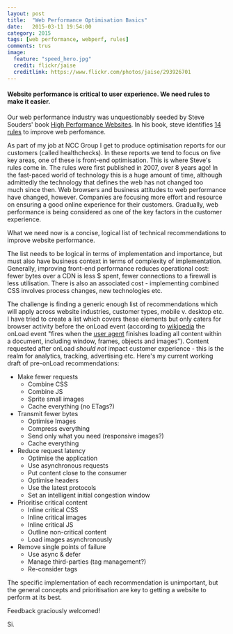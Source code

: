 ```yaml
---
layout: post
title:  "Web Performance Optimisation Basics"
date:   2015-03-11 19:54:00
category: 2015
tags: [web performance, webperf, rules]
comments: trus
image:
  feature: "speed_hero.jpg"
  credit: flickr/jaise
  creditlink: https://www.flickr.com/photos/jaise/293926701
---
```


#### Website performance is critical to user experience. We need rules to make it easier.

Our web performance industry was unquestionably seeded by Steve Souders' book [High Performance Websites](http://shop.oreilly.com/product/9780596529307.do). In his book, steve identifies [14 rules](http://stevesouders.com/hpws/rules.php) to improve web perfomance.

As part of my job at NCC Group I get to produce optimisation reports for our customers (called healthchecks). In these reports we tend to focus on five key areas, one of these is front-end optimisation. This is where Steve's rules come in. The rules were first published in 2007, over 8 years ago! In the fast-paced world of technology this is a huge amount of time, although admittedly the technology that defines the web has not changed too much since then. Web browsers and business attitudes to web performance have changed, however. Companies are focusing more effort and resource on ensuring a good online experience for their customers. Gradually, web performance is being considered as one of the key factors in the customer experience.

What we need now is a concise, logical list of technical recommendations to improve website performance.

The list needs to be logical in terms of implementation and importance, but must also have business context in terms of complexity of implementation. Generally, improving front-end performance reduces operational cost: fewer bytes over a CDN is less $ spent, fewer connections to a firewall is less utilisation. There is also an associated cost - implementing combined CSS involves process changes, new technologies etc.

The challenge is finding a generic enough list of recommendations which will apply across website industries, customer types, mobile v. desktop etc. I have tried to create a list which covers these elements but only caters for browser activity before the onLoad event (according to [wikipedia](http://en.wikipedia.org/wiki/DOM_events) the onLoad event "fires when the [user agent](http://en.wikipedia.org/wiki/User_agent "User agent") finishes loading all content within a document, including window, frames, objects and images"). Content requested after onLoad _should not_ impact customer experience - this is the realm for analytics, tracking, advertising etc. Here's my current working draft of pre-onLoad recommendations:

*   Make fewer requests
    *   Combine CSS
    *   Combine JS
    *   Sprite small images
    *   Cache everything (no ETags?)
*   Transmit fewer bytes
    *   Optimise Images
    *   Compress everything
    *   Send only what you need (responsive images?)
    *   Cache everything
*   Reduce request latency
    *   Optimise the application
    *   Use asynchronous requests
    *   Put content close to the consumer
    *   Optimise headers
    *   Use the latest protocols
    *   Set an intelligent initial congestion window
*   Prioritise critical content
    *   Inline critical CSS
    *   Inline critical images
    *   Inline critical JS
    *   Outline non-critical content
    *   Load images asynchronously
*   Remove single points of failure
    *   Use async & defer
    *   Manage third-parties (tag management?)
    *   Re-consider <link src> tags

The specific implementation of each recommendation is unimportant, but the general concepts and prioritisation are key to getting a website to perform at its best.

Feedback graciously welcomed!

Si.